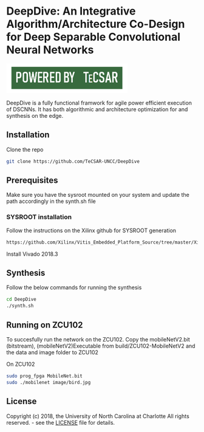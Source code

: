 # DeepDive: An Integrative Algorithm/Architecture Co-Design for Deep Separable Convolutional Neural Networks
![POWERED BY TeCSAR](https://raw.githubusercontent.com/TeCSAR-UNCC/Deep_RACE/master/logo/tecsarPowerBy.png)

DeepDive is a fully functional framwork for agile power efficient execution of DSCNNs. It has both algorithmic and architecture
optimization for and synthesis on the edge.

## Installation
Clone the repo
```bash
git clone https://github.com/TeCSAR-UNCC/DeepDive
```
## Prerequisites
Make sure you have the sysroot mounted on your system and update the path accordingly in the synth.sh file

### SYSROOT installation

Follow the instructions on the Xilinx github for SYSROOT generation 
```bash
https://github.com/Xilinx/Vitis_Embedded_Platform_Source/tree/master/Xilinx_Official_Platforms/zcu102_base
```
Install Vivado 2018.3

## Synthesis
Follow the below commands for running the synthesis
```bash
cd DeepDive
./synth.sh
```
## Running on ZCU102
To succesfully run the network on the ZCU102. Copy the mobileNetV2.bit (bitstream), (mobileNetV2)Executable from build/ZCU102-MobileNetV2 and the data and image folder to ZCU102

On ZCU102
```bash
sudo prog_fpga MobileNet.bit
sudo ./mobilenet image/bird.jpg
```
## License
Copyright (c) 2018, the University of North Carolina at Charlotte All rights reserved. - see the [LICENSE](https://https://raw.githubusercontent.com/TeCSAR-UNCC/DeepDive/master/LICENSE.txt) file for details.
